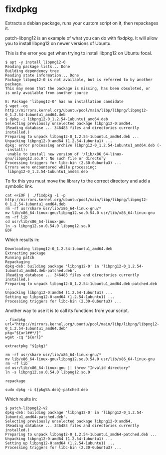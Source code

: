 # fixdpkg
Extracts a debian package, runs your custom script on it, then repackages it.


patch-libpng12 is an example of what you can do with fixdpkg.  It will allow you to install libpng12 on newer versions of Ubuntu.

This is the error you get when trying to install libpng12 on Ubuntu focal.
```
$ apt -y install libpng12-0
Reading package lists... Done
Building dependency tree       
Reading state information... Done
Package libpng12-0 is not available, but is referred to by another package.
This may mean that the package is missing, has been obsoleted, or
is only available from another source

E: Package 'libpng12-0' has no installation candidate
$ wget -cq http://mirrors.kernel.org/ubuntu/pool/main/libp/libpng/libpng12-0_1.2.54-1ubuntu1_amd64.deb
$ dpkg -i libpng12-0_1.2.54-1ubuntu1_amd64.deb 
Selecting previously unselected package libpng12-0:amd64.
(Reading database ... 346483 files and directories currently installed.)
Preparing to unpack libpng12-0_1.2.54-1ubuntu1_amd64.deb ...
Unpacking libpng12-0:amd64 (1.2.54-1ubuntu1) ...
dpkg: error processing archive libpng12-0_1.2.54-1ubuntu1_amd64.deb (--install):
 unable to install new version of '/lib/x86_64-linux-gnu/libpng12.so.0': No such file or directory
Processing triggers for libc-bin (2.30-0ubuntu3) ...
Errors were encountered while processing:
 libpng12-0_1.2.54-1ubuntu1_amd64.deb
```

To fix this you must move the library to the correct directory and add a symbolic link.

```
cat <<EOF | ./fixdpkg -i -p http://mirrors.kernel.org/ubuntu/pool/main/libp/libpng/libpng12-0_1.2.54-1ubuntu1_amd64.deb
rm -rf usr/share usr/lib/x86_64-linux-gnu/*
mv lib/x86_64-linux-gnu/libpng12.so.0.54.0 usr/lib/x86_64-linux-gnu
rm -rf lib
cd usr/lib/x86_64-linux-gnu
ln -s libpng12.so.0.54.0 libpng12.so.0
EOF
```

Which results in:
```
Downloading libpng12-0_1.2.54-1ubuntu1_amd64.deb
Extracting package
Running patch
Repackaging 
dpkg-deb: building package 'libpng12-0' in 'libpng12-0_1.2.54-1ubuntu1_amd64.deb-patched.deb'.
(Reading database ... 346483 files and directories currently installed.)
Preparing to unpack libpng12-0_1.2.54-1ubuntu1_amd64.deb-patched.deb ...
Unpacking libpng12-0:amd64 (1.2.54-1ubuntu1) ...
Setting up libpng12-0:amd64 (1.2.54-1ubuntu1) ...
Processing triggers for libc-bin (2.30-0ubuntu3) ...
```

Another way to use it is to call its functions from your script.

```
. fixdpkg
url="http://mirrors.kernel.org/ubuntu/pool/main/libp/libpng/libpng12-0_1.2.54-1ubuntu1_amd64.deb"
pkg="${url##*/}"
wget -cq "${url}"

extractpkg "${pkg}"

rm -rf usr/share usr/lib/x86_64-linux-gnu/*
mv lib/x86_64-linux-gnu/libpng12.so.0.54.0 usr/lib/x86_64-linux-gnu
rm -rf lib
cd usr/lib/x86_64-linux-gnu || throw "Invalid directory"
ln -s libpng12.so.0.54.0 libpng12.so.0

repackage

sudo dpkg -i ${pkg%%.deb}-patched.deb
```

Which reults in:

```
$ patch-libpng12-v2
dpkg-deb: building package 'libpng12-0' in 'libpng12-0_1.2.54-1ubuntu1_amd64-patched.deb'.
Selecting previously unselected package libpng12-0:amd64.
(Reading database ... 346483 files and directories currently installed.)
Preparing to unpack libpng12-0_1.2.54-1ubuntu1_amd64-patched.deb ...
Unpacking libpng12-0:amd64 (1.2.54-1ubuntu1) ...
Setting up libpng12-0:amd64 (1.2.54-1ubuntu1) ...
Processing triggers for libc-bin (2.30-0ubuntu3) ...
```
